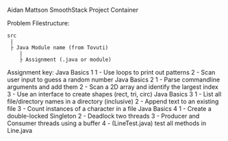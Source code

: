 
Aidan Mattson
SmoothStack Project Container

Problem Filestructure:

    src
     |
     ├ Java Module name (from Tovuti)
        |
        ├ Assignment (.java or module)



Assignment key:
    Java Basics 1
      1 - Use loops to print out patterns
      2 - Scan user input to guess a random number
    Java Basics 2
      1 - Parse commandline arguments and add them
      2 - Scan a 2D array and identify the largest index
      3 - Use an interface to create shapes (rect, tri, circ)
    Java Basics 3
      1 - List all file/directory names in a directory (inclusive)
      2 - Append text to an existing file
      3 - Count instances of a character in a file
    Java Basics 4
      1 - Create a double-locked Singleton
      2 - Deadlock two threads
      3 - Producer and Consumer threads using a buffer
      4 - (LineTest.java) test all methods in Line.java
